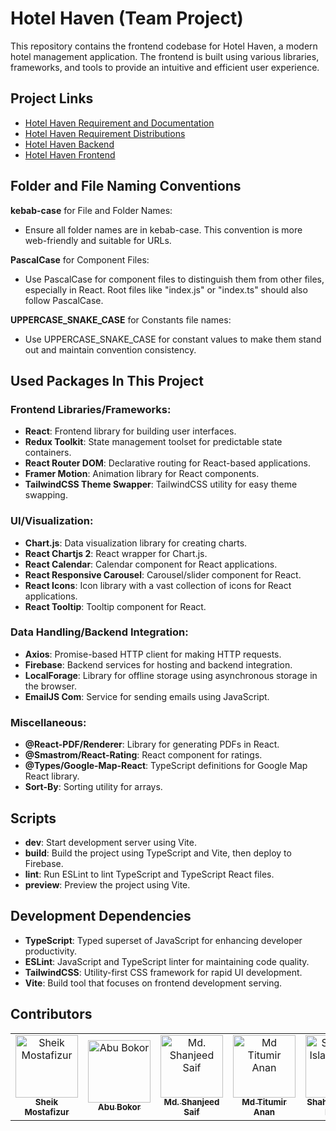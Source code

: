 # Hotel Haven (Team Project)

This repository contains the frontend codebase for Hotel Haven, a modern hotel management application. The frontend is built using various libraries, frameworks, and tools to provide an intuitive and efficient user experience.

## Project Links

- [Hotel Haven Requirement and Documentation](https://chiseled-numeric-49f.notion.site/Booking-Heaven-d115045250f84e92b5bbece1439a0987?pvs=4)
- [Hotel Haven Requirement Distributions](https://shanjeed-saif.atlassian.net/jira/software/projects/HOT/boards/2/timeline?shared=&atlOrigin=eyJpIjoiZDZkNTkzYzZhMWQ5NDA3NDg1ZWQ3N2JjNWU3M2M0ZGUiLCJwIjoiaiJ9)
- [Hotel Haven Backend](https://github.com/sheik-mostafizur/hotel-haven-backend)
- [Hotel Haven Frontend](https://github.com/sheik-mostafizur/hotel-haven-frontend)

## Folder and File Naming Conventions

**kebab-case** for File and Folder Names:

- Ensure all folder names are in kebab-case. This convention is more web-friendly and suitable for URLs.

**PascalCase** for Component Files:

- Use PascalCase for component files to distinguish them from other files, especially in React. Root files like "index.js" or "index.ts" should also follow PascalCase.

**UPPERCASE_SNAKE_CASE** for Constants file names:

- Use UPPERCASE_SNAKE_CASE for constant values to make them stand out and maintain convention consistency.

## Used Packages In This Project

### Frontend Libraries/Frameworks:

- **React**: Frontend library for building user interfaces.
- **Redux Toolkit**: State management toolset for predictable state containers.
- **React Router DOM**: Declarative routing for React-based applications.
- **Framer Motion**: Animation library for React components.
- **TailwindCSS Theme Swapper**: TailwindCSS utility for easy theme swapping.

### UI/Visualization:

- **Chart.js**: Data visualization library for creating charts.
- **React Chartjs 2**: React wrapper for Chart.js.
- **React Calendar**: Calendar component for React applications.
- **React Responsive Carousel**: Carousel/slider component for React.
- **React Icons**: Icon library with a vast collection of icons for React applications.
- **React Tooltip**: Tooltip component for React.

### Data Handling/Backend Integration:

- **Axios**: Promise-based HTTP client for making HTTP requests.
- **Firebase**: Backend services for hosting and backend integration.
- **LocalForage**: Library for offline storage using asynchronous storage in the browser.
- **EmailJS Com**: Service for sending emails using JavaScript.

### Miscellaneous:

- **@React-PDF/Renderer**: Library for generating PDFs in React.
- **@Smastrom/React-Rating**: React component for ratings.
- **@Types/Google-Map-React**: TypeScript definitions for Google Map React library.
- **Sort-By**: Sorting utility for arrays.

## Scripts

- **dev**: Start development server using Vite.
- **build**: Build the project using TypeScript and Vite, then deploy to Firebase.
- **lint**: Run ESLint to lint TypeScript and TypeScript React files.
- **preview**: Preview the project using Vite.

## Development Dependencies

- **TypeScript**: Typed superset of JavaScript for enhancing developer productivity.
- **ESLint**: JavaScript and TypeScript linter for maintaining code quality.
- **TailwindCSS**: Utility-first CSS framework for rapid UI development.
- **Vite**: Build tool that focuses on frontend development serving.

## Contributors

<!-- Contributors List -->
<table>
  <tr>
    <!-- Contributor 1 -->
    <td align="center">
      <a href="https://github.com/sheik-mostafizur">
        <img src="https://avatars.githubusercontent.com/u/106415501?v=4" width="100px;" alt="Sheik Mostafizur"/>
        <br />
        <sub><b>Sheik Mostafizur</b></sub>
      </a>
    </td>
    <!-- Contributor 2 -->
    <td align="center">
      <a href="https://github.com/AbuBokorprog">
        <img src="https://avatars.githubusercontent.com/u/116732361?v=4" width="100px;" alt="Abu Bokor"/>
        <br />
        <sub><b>Abu Bokor</b></sub>
      </a>
    </td>
    <!-- Contributor 3 -->
    <td align="center">
      <a href="https://github.com/eshansaif">
        <img src="https://avatars.githubusercontent.com/u/35582062?v=4" width="100px;" alt="Md. Shanjeed Saif"/>
        <br />
        <sub><b>Md. Shanjeed Saif</b></sub>
      </a>
    </td>
    <!-- Contributor 4 -->
    <td align="center">
      <a href="https://github.com/titumiranan123">
        <img src="https://avatars.githubusercontent.com/u/116849275?v=4" width="100px;" alt="Md Titumir Anan"/>
        <br />
        <sub><b>Md Titumir Anan</b></sub>
      </a>
    </td>
    <!-- Contributor 5 -->
    <td align="center">
      <a href="https://github.com/Si-Faisal">
        <img src="https://avatars.githubusercontent.com/u/90281405?v=4" width="100px;" alt="Shahidul Islam Faisal"/>
        <br />
        <sub><b>Shahidul Islam Faisal</b></sub>
      </a>
    </td>
    <!-- Add more contributors as needed -->
  </tr>
</table>
<!-- End of Contributors List -->
